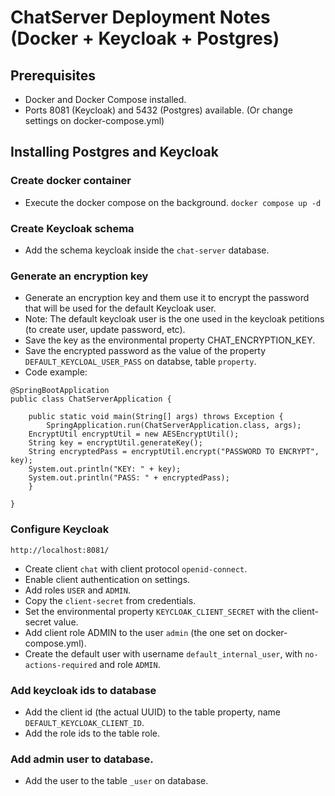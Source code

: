 # ChatServer Deployment Notes (Docker + Keycloak + Postgres)

## Prerequisites
- Docker and Docker Compose installed.
- Ports 8081 (Keycloak) and 5432 (Postgres) available. (Or change settings on docker-compose.yml)

## Installing Postgres and Keycloak
### Create docker container 
- Execute the docker compose on the background.
```docker compose up -d```

### Create Keycloak schema
- Add the schema keycloak inside the `chat-server` database.

### Generate an encryption key
- Generate an encryption key and them use it to encrypt the password that will be used for the default Keycloak user.
- Note: The default keycloak user is the one used in the keycloak petitions (to create user, update password, etc).
- Save the key as the environmental property CHAT_ENCRYPTION_KEY.
- Save the encrypted password as the value of the property `DEFAULT_KEYCLOAL_USER_PASS` on databse, table `property`.
- Code example: 
```
@SpringBootApplication
public class ChatServerApplication {

	public static void main(String[] args) throws Exception {
		SpringApplication.run(ChatServerApplication.class, args);
    EncryptUtil encryptUtil = new AESEncryptUtil();
    String key = encryptUtil.generateKey();
    String encryptedPass = encryptUtil.encrypt("PASSWORD TO ENCRYPT", key);
    System.out.println("KEY: " + key);
    System.out.println("PASS: " + encryptedPass);
	}

}
```

### Configure Keycloak
```http://localhost:8081/```
- Create client `chat` with client protocol `openid-connect`.
- Enable client authentication on settings.
- Add roles `USER` and `ADMIN`.
- Copy the `client-secret` from credentials.
- Set the environmental property `KEYCLOAK_CLIENT_SECRET` with the client-secret value.
- Add client role ADMIN to the user `admin` (the one set on docker-compose.yml).
- Create the default user with username `default_internal_user`, with `no-actions-required` and role `ADMIN`.

### Add keycloak ids to database
- Add the client id (the actual UUID) to the table property, name `DEFAULT_KEYCLOAK_CLIENT_ID`.
- Add the role ids to the table role.

### Add admin user to database.
- Add the user to the table `_user` on database.
